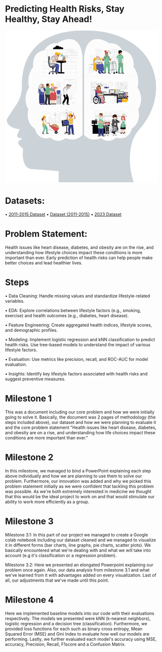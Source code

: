 # Predicting Health Risks, Stay Healthy, Stay Ahead!

![img alt](https://github.com/Melina28072010/Predicting-Health-Risks-Stay-Healthy-Stay-Ahead/blob/8ec6a09b212ec41be9cc48bd719667346d04de25/Image%20of%20Health%20Risks.gif)
# Datasets:
• [2011-2015 Dataset](https://www.kaggle.com/datasets/cdc/behavioral-risk-factor-surveillance-system)
• [Dataset (2011-2015)](https://drive.google.com/drive/folders/1Xa3b5MWPIY7AbvxB_XqfZ52hKZ5g5nko?usp=sharing)
• [2023 Dataset](https://www.cdc.gov/brfss/annual_data/annual_data.htm)
# Problem Statement:
Health issues like heart disease, diabetes, and obesity are on the rise, and understanding how lifestyle choices impact these conditions is more important than ever. Early prediction of health risks can help people make better choices and lead healthier lives.



# Steps
• Data Cleaning: Handle missing values and standardize lifestyle-related variables.

• EDA: Explore correlations between lifestyle factors (e.g., smoking, exercise) and health outcomes (e.g., diabetes, heart disease).

• Feature Engineering: Create aggregated health indices, lifestyle scores, and demographic profiles.

• Modeling:
Implement logistic regression and kNN classification to predict health risks.
Use tree-based models to understand the impact of various lifestyle factors.

• Evaluation: Use metrics like precision, recall, and ROC-AUC for model evaluation.

• Insights: Identify key lifestyle factors associated with health risks and suggest preventive measures.

# Milestone 1
This was a document including our core problem and how we were initially going to solve it.
Basically, the document was 2 pages of methodology (the steps included above), our dataset and how we were planning to evaluate it
and the core problem statement "Health issues like heart disease, diabetes, and obesity are on a rise, 
and understanding how life choices impact these conditions are more important than ever."

# Milestone 2
In this milestone, we managed to bind a PowerPoint explaining each step above individually and how we are planning to use them to solve our problem.
Furthermore, our innovation was added and why we picked this problem statement initially as we were confident that tackling this problem was possible.
As we're both extremely interested in medicine we thought that this would be the ideal project to work on and that would stimulate our ability to work
more efficiently as a group.

# Milestone 3
Milestone 3.1: In this part of our project we managed to create a Google colab notebook including our dataset cleaned and we managed to visualize it in different forms
(bar charts, line graphs, pie charts, scatter plots). We basically encountered what we're dealing with and what we will take into account (e.g it's classification
or a regression problem).

Milestone 3.2: Here we presented an elongated Powerpoint explaining our problem once again. Also, our data analysis from milestone 3.1 and what we've learned from it with advantages added on every visualization. Last of all, our adjustments that we've made until this point.

# Milestone 4
Here we implemented baseline models into our code with their evaluations respectively. The models we presented were kNN (k-nearest neighbors), logistic regression and a decision tree (classification). Furthermore, we provided loss functions for each such as binary cross entropy, Mean Squared Error (MSE) and Gini Index to evaluate how well our models are performing. Lastly, we further evaluated each model's accuracy using MSE, accuracy, Precision, Recall, F1score and a Confusion Matrix.
